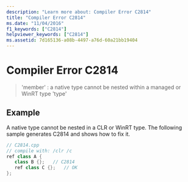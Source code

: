 ```yaml
---
description: "Learn more about: Compiler Error C2814"
title: "Compiler Error C2814"
ms.date: "11/04/2016"
f1_keywords: ["C2814"]
helpviewer_keywords: ["C2814"]
ms.assetid: 7d165136-a08b-4497-a76d-60a21bb19404
---
```

# Compiler Error C2814

> 'member' : a native type cannot be nested within a managed or WinRT type 'type'

## Example

A native type cannot be nested in a CLR or WinRT type. The following sample generates C2814 and shows how to fix it.

```cpp
// C2814.cpp
// compile with: /clr /c
ref class A {
   class B {};   // C2814
   ref class C {};   // OK
};
```
